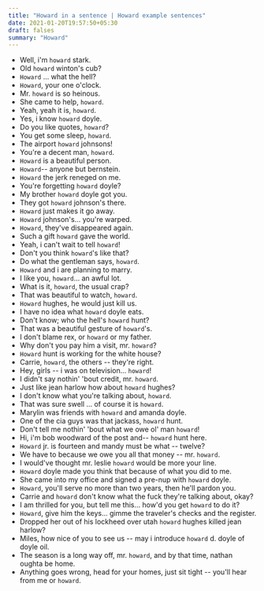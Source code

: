 ```yaml
---
title: "Howard in a sentence | Howard example sentences"
date: 2021-01-20T19:57:50+05:30
draft: falses
summary: "Howard"
---
```

- Well, i'm `howard` stark.
- Old `howard` winton's cub?
- `Howard` ... what the hell?
- `Howard`, your one o'clock.
- Mr. `howard` is so heinous.
- She came to help, `howard`.
- Yeah, yeah it is, `howard`.
- Yes, i know `howard` doyle.
- Do you like quotes, `howard`?
- You get some sleep, `howard`.
- The airport `howard` johnsons!
- You're a decent man, `howard`.
- `Howard` is a beautiful person.
- `Howard`-- anyone but bernstein.
- `Howard` the jerk reneged on me.
- You're forgetting `howard` doyle?
- My brother `howard` doyle got you.
- They got `howard` johnson's there.
- `Howard` just makes it go away.
- `Howard` johnson's... you're warped.
- `Howard`, they've disappeared again.
- Such a gift `howard` gave the world.
- Yeah, i can't wait to tell `howard`!
- Don't you think `howard`'s like that?
- Do what the gentleman says, `howard`.
- `Howard` and i are planning to marry.
- I like you, `howard`... an awful lot.
- What is it, `howard`, the usual crap?
- That was beautiful to watch, `howard`.
- `Howard` hughes, he would just kill us.
- I have no idea what `howard` doyle eats.
- Don't know; who the hell's `howard` hunt?
- That was a beautiful gesture of `howard`'s.
- I don't blame rex, or `howard` or my father.
- Why don't you pay him a visit, mr. `howard`?
- `Howard` hunt is working for the white house?
- Carrie, `howard`, the others -- they're right.
- Hey, girls -- i was on television... `howard`!
- I didn't say nothin' 'bout credit, mr. `howard`.
- Just like jean harlow how about `howard` hughes?
- I don't know what you're talking about, `howard`.
- That was sure swell ... of course it is `howard`.
- Marylin was friends with `howard` and amanda doyle.
- One of the cia guys was that jackass, `howard` hunt.
- Don't tell me nothin' 'bout what we owe ol' man `howard`!
- Hi, i'm bob woodward of the post and-- `howard` hunt here.
- `Howard` jr. is fourteen and mandy must be what -- twelve?
- We have to because we owe you all that money -- mr. `howard`.
- I would've thought mr. leslie `howard` would be more your line.
- `Howard` doyle made you think that because of what you did to me.
- She came into my office and signed a pre-nup with `howard` doyle.
- `Howard`, you'll serve no more than two years, then he'll pardon you.
- Carrie and `howard` don't know what the fuck they're talking about, okay?
- I am thrilled for you, but tell me this... how'd you get `howard` to do it?
- `Howard`, give him the keys... gimme the traveler's checks and the register.
- Dropped her out of his lockheed over utah `howard` hughes killed jean harlow?
- Miles, how nice of you to see us -- may i introduce `howard` d. doyle of doyle oil.
- The season is a long way off, mr. `howard`, and by that time, nathan oughta be home.
- Anything goes wrong, head for your homes, just sit tight -- you'll hear from me or `howard`.
                 
